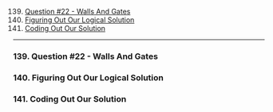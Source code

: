 139. [Question #22 - Walls And Gates](#139)
140. [Figuring Out Our Logical Solution](#140)
141. [Coding Out Our Solution](#141)

---

### 139. Question #22 - Walls And Gates<a id='139'></a>

### 140. Figuring Out Our Logical Solution<a id='140'></a>

### 141. Coding Out Our Solution<a id='141'></a>
